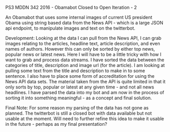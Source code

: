 PS3 MDDN 342 2016 - Obamabot Closed to Open Iteration - 2

An Obamabot that uses some internal images of current US president Obama using string based data from the News API - which is a large JSON api endpoint,
to manipulate images and text on the twitterbot.

Development: Looking at the data I can pull from the News API, I can grab images relating to the articles, headline text, article description,
and even names of authors. However this can only be sorted by either top news, popular news or latest news.
Here I will have to be a little tricky with how I want to grab and process data streams. 
I have sorted the data between the categories of title, description and image url (for the article).
I am looking at pulling some text from the title and description to make in to some sentence. 
I also have to place some form of accreditation for using the News API data sets. 
The material taken from the API is quite limited in that it only
sorts by top, popular or latest at any given time - and not all news headlines. 
I have parsed the data into my bot and am now in the process of sorting it into something meaningful - as a concept and final solution.

Final Note: For some reason my parsing of the data has not gone as planned. The twitterbot is still a closed bot with data 
available but not usable at the moment.
Will need to further refine this idea to make it usable in the future - perhaps as my final presentation?



